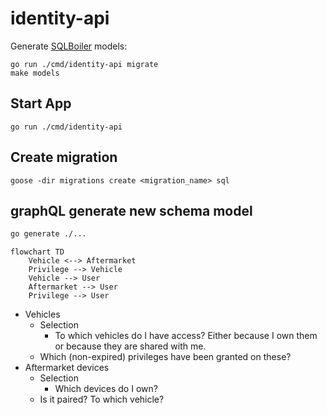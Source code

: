 # identity-api

Generate [SQLBoiler](https://github.com/volatiletech/sqlboiler) models:

```
go run ./cmd/identity-api migrate
make models
```

## Start App

`go run ./cmd/identity-api`

## Create migration

`goose -dir migrations create <migration_name> sql`

## graphQL generate new schema model

```bash
go generate ./...
```

```mermaid
flowchart TD
    Vehicle <--> Aftermarket
    Privilege --> Vehicle
    Vehicle --> User
    Aftermarket --> User
    Privilege --> User
```

* Vehicles
  * Selection
    * To which vehicles do I have access? Either because I own them or because they are shared with me.
  * Which (non-expired) privileges have been granted on these?
* Aftermarket devices
  * Selection
    * Which devices do I own?
  * Is it paired? To which vehicle?
